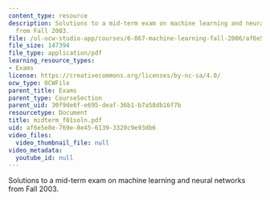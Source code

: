 ```yaml
---
content_type: resource
description: Solutions to a mid-term exam on machine learning and neural networks
  from Fall 2003.
file: /ol-ocw-studio-app/courses/6-867-machine-learning-fall-2006/af6e5e8e769e8e4561393320c9e93db6_midterm_f01soln.pdf
file_size: 147394
file_type: application/pdf
learning_resource_types:
- Exams
license: https://creativecommons.org/licenses/by-nc-sa/4.0/
ocw_type: OCWFile
parent_title: Exams
parent_type: CourseSection
parent_uid: 30f9de6f-e695-deaf-36b1-b7a58db16f7b
resourcetype: Document
title: midterm_f01soln.pdf
uid: af6e5e8e-769e-8e45-6139-3320c9e93db6
video_files:
  video_thumbnail_file: null
video_metadata:
  youtube_id: null
---
```

Solutions to a mid-term exam on machine learning and neural networks from Fall 2003.